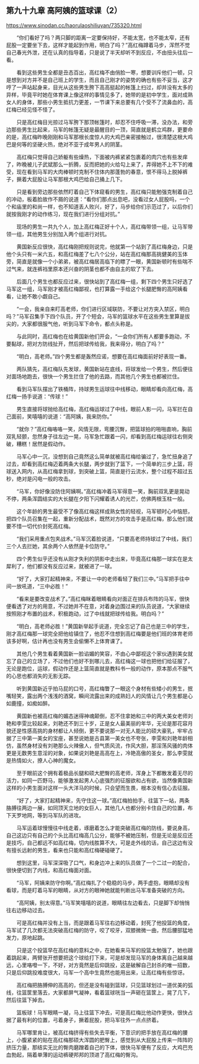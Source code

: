 ## 第九十九章 高阿姨的篮球课（2）

https://www.sinodan.cc/haorulaoshiliuyan/735320.html

　　“你们看好了吗？两只脚的距离一定要保持好，不能太宽，也不能太窄，还有屁股一定要坐下去，这样才能起到作用，明白了吗？”高红梅蹲着马步，浑然不觉自己春光外泄，还在认真的指导着，只是说了半天却听不到反应，不由扭头往后一看。

　　看到这些男生全都是丑态百出，高红梅不由俏脸一寒，想要训斥他们一顿，只是想到对方并不是自己班上的学生，而且自己刚才的姿势的确也有些不妥当，这才哼了一声站起身来，目光从这些男生胯下高高挺起的帐篷上扫过，却并没有太多的异样，毕竟平时她在体育课上像这样的事情见多了，她带的是初中学生，面对成熟女人的身体，那些小男生抵抗力更差，一节课下来总要有几个受不了流鼻血的，高红梅已经见怪不怪了。

　　只是高红梅目光掠过马军胯下那顶帐篷时，却忍不住呼吸一滞，没办法，和旁边那些男生比起来，马军的帐篷无疑是最醒目的一顶，简直就是鹤立鸡群，更要命的是，高红梅昨晚刚刚和马军那根长度惊人的大鸡巴亲密接触过，很清楚这根大鸡巴是何等的坚硬火热，绝对不亚于成年男人的阴茎。

　　高红梅只觉得自己娇躯有些燥热，下面被内裤紧紧包裹着的肉穴也有些发痒了，昨晚被儿子武斌那么一折腾，反而把她的火给勾上来了，弄得她不上不下的难受，现在看到马军的大肉棒顿时克制不住体内那蓬勃的春意，恨不得马上脱掉裤子，撅着大屁股让马军那根大鸡巴给自己捅上几下。

　　只是看到旁边那些依然盯着自己下体窥看的男生，高红梅只能勉强克制着自己的冲动，板着脸故作不屑的说道：“看你们那点出息吧，没看过女人屁股吗，一个个和庙里的和尚一样，也不知道丢人败兴，好了，马步给你们示范过了，以后你们就按我刚才的动作练习，现在我们进行分组对抗。”

　　现场的男生一共九个人，加上高红梅正好十个人，高红梅带领一组，让马军带领一组，其他男生分别加入两个组进行对抗。

　　黄国新反应很快，高红梅刚把规则说完，他就第一个站到了高红梅身边，只是他个头只有一米六五，和高红梅差了七八个公分，站在高红梅那高挑健美的玉体旁，简直是就像一个小弟弟，被高红梅居高临下的瞟了一眼，黄国新顿时有些喘不过气来，就连裤裆里原本还兴奋的阴茎也都不由自主的软了下去。

　　后面几个男生也都反应过来，很快站到了高红梅一组，剩下四个男生只好选了马军这一组，马军刚才被高红梅鄙视，也打算露一手给这个长腿肥臀的高阿姨看看，让她不敢小觑自己。

　　“一会，我亲自来盯高老师，你们进行区域联防，不要让对方突入禁区，明白吗？”马军召集手下四个队员，开了个短会，马军的篮球水平在这些男生里算是拔尖的，大家都很服气他，听到马军下命令，都点头称是。

　　与此同时，高红梅也在给黄国新他们开会，“一会你们所有人都要多跑动，不要黏球，把对方防线扯开，然后把球传给我，我来得分，明白了吗？”

　　“明白，高老师。”四个男生都是轰然应诺，想要在高红梅面前好好表现一番。

　　两队猜先，高红梅队先发球，黄国新站在底线，将球发给一个男生，然后便往对面场地跑去，很快一个男生拦住了他的去路，而其他几个男生也都被拦住。

　　看到马军队摆出了铁桶阵，持球男生运球往中线移动，眼睛却看向高红梅，高红梅一扬手说道：“传球！”

　　男生直接将球抛给高红梅，高红梅运球过了中线，眼前人影一闪，马军拦在自己面前，笑嘻嘻的说道：“高阿姨，我来防你。”

　　“就你？”高红梅咯咯一笑，风情无限，弯腰沉臀，把篮球拍的啪啪直响，胸前双乳轻颤，忽然身子往左边一晃，马军急忙跟着一闪，却看到高红梅运球往右侧突破，糟糕！居然是假动作。

　　马军心中一沉，没想到自己竟然这么简单就被高红梅给骗过了，急忙扭身追了过去，却看到高红梅迈着两条大长腿，两步就到了篮下，一个简单的三步上篮，将球送入网内，从高红梅拿到球，到突破上篮，简直是行云流水，整个过程不超过五秒，绝对是闪电一般的攻击。

　　“马军，你好像没防住阿姨啊。”高红梅冲着马军得意一笑，胸前双乳更是晃动不停，两条浑圆结实的大长腿在夕阳下闪耀着诱人的光芒，仿佛两根玉柱一般。

　　这个年龄的男生最受不了像高红梅这样成熟女性的轻视，马军顿时心中恼怒，把四个队员召集在一起，重新分配战术，既然对方的攻击手是高红梅，那么他们就要不惜一切代价封死高红梅。

　　“我们采用重点包夹战术。”马军沉着脸说道，“只要高老师持球过了中线，我们三个人去拦她，其余两个人依然是卡位防守。”

　　四个男生似乎还没有从刚才失利的阴影中走出来，毕竟高红梅那一球实在是太犀利了，他们都没有反应过来，就被进了一球。

　　“好了，大家打起精神来，不要让一中的老师看轻了我们三中。”马军把手往中间一放吼道，“三中必胜！”

　　“看来是要改变战术了。”高红梅眯着眼睛看向对面正在排兵布阵的马军，很快便看透了对方的用意，不过她并不在意，对着身边围过来的队员说道，“大家继续按照刚才布置的战术，积极跑动，过了中线就把球传给我。明白吗？”

　　“明白，高老师必胜！”黄国新举起手说道，完全忘记了自己也是三中的学生，刚才高红梅那一球完全把他给镇住了，他忍不住想到高红梅要是他们班的体育老师该多好啊，估计再也没有男生会偷懒不上体育课了。

　　其他几个男生看着黄国新一脸谄媚的笑容，不由心中鄙视这个家伙遇到美女就忘了自己的立场了，不过他们也好不到哪儿去，高红梅这一球也把他们给征服了，无论是跑位，运球，假动作还是上篮简直就是教科书一般的动作，原本那点不服气的心思也都消失的无影无踪。

　　听到黄国新近乎拍马屁的口号，高红梅瞥了一眼这个身材有些矮小的男生，抿嘴轻笑，露出两个浅浅的酒窝，瞬间流露出来的成熟妇人的风情让几个男生都是心如鹿撞，如痴如醉。

　　黄国新也被高红梅的媚态迷得神魂颠倒，忍不住拿她和三中的两大美女老师刘艳和李雯比较起来，刘艳还不到三十岁，正是女人最美丽的年华，无论是那花容月貌还是性感高挑的身材都让人倾倒，更不要说那一对无人能比的硕大豪乳，牢牢占据了三中第一美女的宝座，甚至说她是古县第一美女也不夸张，李雯和刘艳年龄相仿，虽然身材没有刘艳那么火辣傲人，但气质风流，作风大胆，那淫荡风骚的肉体更是无数男生意淫的对象，如果说刘艳是高高在上，冷艳高傲的圣女，那么李雯就是热情如火，撩人心神的魔女。

　　至于眼前这个拥有着极品长腿和硕大肥臀的高老师，浑身上下都散发着无尽的活力，如同一匹野马，能够激发起男人心底强烈的征服欲和占有欲，当然像黄国新这样的小男生面对这样一头大洋马的时候，只会望而生畏，根本没有信心去征服。

　　“好了，大家打起精神来，先守住这一球。”高红梅拍拍手，往篮下一站，两条胳膊往两边一展，如同顶天立地的女巨人，其他几人也都分别卡住自己的位置，布下天罗地网，等到马军队的进攻。

　　马军运着球慢慢往中线走着，琢磨着怎么才能突破高红梅的防线，要说身高，自己这边只有自己的个头比高红梅高几公分，能够不被她压制，但是无论是反应还是技巧，自己都远不如高红梅，切内线胜算不大，可是走外线的话，自己这边有没有擅长远射的男生，看来也只能和高红梅硬碰硬了。

　　想到这里，马军深深吸了口气，和身边冲上来的队员做了一个二过一的配合，很快便切到了内线，和高红梅面对面。

　　“马军，阿姨来防守你啊。”高红梅扎了个稳稳的马步，两手虚抱，眼睛却没有看球，而是盯着马军的眼睛，从对方的眼神她就能判断出马军准备突破的方向。

　　“高阿姨，别太得意。”马军笑嘻嘻的说道，眼睛往左边看去，只是脚下却悄悄往右边移动过去。

　　可是高红梅并没有上当，而是跟着马军往右边移动着，封死了他投篮的角度，马军试了几次都无法突破高红梅的防守，咬了咬牙，双膝微微一曲，然后腰部猛地发力，原地起跳。

　　只是这个投篮早在高红梅的意料之中，在她看来马军的投篮太勉强了，她也跟着跳起来，两臂张开想要把这个球给打下来，可是却发现马军的身体离自己越来越远，心里咯噔一下，不好，对方竟然是后仰跳投，这是破解自己封杀的唯一招数，只是后仰跳投难度很大，马军一个高中生竟然也能用出来，让高红梅有些惊讶。

　　高红梅把胳膊伸的高高的，但还是没有碰到篮球，只见篮球划过一道优美的弧线，往篮筐里落去，大家都屏气凝神，看着篮球咣当一声砸在篮筐上，晃了几下，然后往篮下掉去。

　　篮板球！马军眼睛一凝，马上往篮下冲去，可是高红梅比他动作更快，很快占据了最有利的位置，弓着身子，撅着屁股，把马军往外一点点挤着。

　　马军哪里肯让，被高红梅挤得有些失去平衡，下意识的把手放在高红梅的腰上，小腹紧紧的贴在高红梅那硕大浑圆的肥臀上，感觉到从大屁股上传来一阵阵的挤压力量，那结实无比的臀肉磨蹭着自己的下体，很快马军便有了反应，大鸡巴充血勃起，隔着单薄的运动裤硬邦邦的顶进了高红梅的臀沟。


